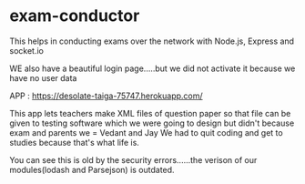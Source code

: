# exam-conductor
This helps in conducting exams over the network with Node.js, Express and socket.io

WE also have a beautiful login page.....but we did not activate it because we have no user data

APP :
https://desolate-taiga-75747.herokuapp.com/

This app lets teachers make XML files of question paper so that file can be given to testing software which we were going to design but didn't because exam and parents
we = Vedant and Jay
We had to quit coding and get to studies because that's what life is.

You can see this is old by the security errors......the verison of our modules(lodash and Parsejson) is outdated.
